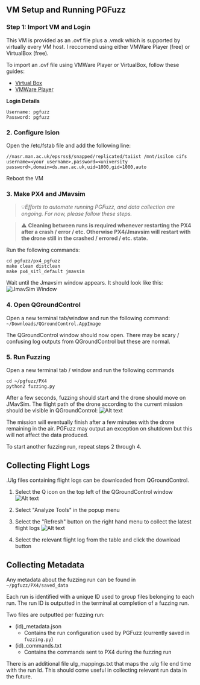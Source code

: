 
## VM Setup and Running PGFuzz

### Step 1: Import VM and Login

This VM is provided as an .ovf file plus a .vmdk which is supported by virtually every VM host. I reccomend using either VMWare Player (free) or VirtualBox (free).

To import an .ovf file using VMWare Player or VirtualBox, follow these guides:
* [Virtual Box](https://docs.oracle.com/en/virtualization/virtualbox/6.0/user/ovf.html)
* [VMWare Player](https://docs.vmware.com/en/VMware-Workstation-Player-for-Linux/17.0/com.vmware.player.linux.using.doc/GUID-DDCBE9C0-0EC9-4D09-8042-18436DA62F7A.html)


**Login Details**
```
Username: pgfuzz
Password: pgfuzz
```

### 2. Configure Ision

Open the /etc/fstab file and add the following line:
```
//nasr.man.ac.uk/epsrss$/snapped/replicated/taiist /mnt/isilon cifs username=<your username>,password=<university password>,domain=ds.man.ac.uk,uid=1000,gid=1000,auto
```

Reboot the VM

### 3. Make PX4 and JMavsim

>💡*Efforts to automate running PGFuzz, and data collection are ongoing. For now, please follow these steps.*


> ⚠️
> **Cleaning between runs is required whenever restarting the PX4 after a crash / error / etc. Otherwise PX4/Jmavsim will restart with the drone still in the crashed / errored / etc. state.**

Run the following commands:
```
cd pgfuzz/px4_pgfuzz
make clean distclean
make px4_sitl_default jmavsim
```

Wait until the Jmavsim window appears. It should look like this:
![JmavSim Window](img/image.png)

### 4. Open QGroundControl

Open a new terminal tab/window and run the following command:
`~/Downloads/QGroundControl.AppImage`

The QGroundControl window should now open. There may be scary / confusing log outputs from QGroundControl but these are normal.

### 5. Run Fuzzing

Open a new terminal tab / window and run the following commands
```
cd ~/pgfuzz/PX4
python2 fuzzing.py
```

After a few seconds, fuzzing should start and the drone should move on JMavSim. The flight path of the drone according to the current mission should be visible in QGroundControl:
![Alt text](img/image-1.png)

The mission will eventually finish after a few minutes with the drone remaining in the air. PGFuzz may output an exception on shutdown but this will not affect the data produced.

To start another fuzzing run, repeat steps 2 through 4. 

## Collecting Flight Logs

.Ulg files containing flight logs can be downloaded from QGroundControl.

1. Select the Q icon on the top left of the QGroundControl window
![Alt text](img/image-2.png)

2. Select "Analyze Tools" in the popup menu

3. Select the "Refresh" button on the right hand menu to collect the latest flight logs
![Alt text](img/image-3.png)

4. Select the relevant flight log from the table and click the download button

## Collecting Metadata
Any metadata about the fuzzing run can be found in `~/pgfuzz/PX4/saved_data` 

Each run is identified with a unique ID used to group files belonging to each run. The run ID is outputted in the terminal at completion of a fuzzing run. 

Two files are outputted per fuzzing run:
* (id)_metadata.json
  * Contains the run configuration used by PGFuzz (currently saved in `fuzzing.py`)
* (id)_commands.txt
  * Contains the commands sent to PX4 during the fuzzing run

There is an additional file ulg_mappings.txt that maps the .ulg file end time with the run Id. This should come useful in collecting relevant run data in the future. 



